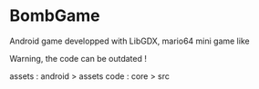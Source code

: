 # BombGame
Android game developped with LibGDX, mario64 mini game like 

Warning, the code can be outdated !

assets : android > assets
code : core > src
